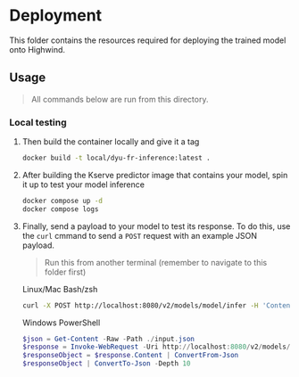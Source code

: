 # Deployment

This folder contains the resources required for deploying the trained model onto Highwind.

## Usage

> All commands below are run from this directory.

### Local testing

1. Then build the container locally and give it a tag

    ```bash
    docker build -t local/dyu-fr-inference:latest .
    ```

1. After building the Kserve predictor image that contains your model, spin it up to test your model inference

    ```bash
    docker compose up -d
    docker compose logs
    ```

1. Finally, send a payload to your model to test its response. To do this, use the `curl` cmmand to send a `POST` request with an example JSON payload.

    > Run this from another terminal (remember to navigate to this folder first)

    Linux/Mac Bash/zsh

    ```bash
    curl -X POST http://localhost:8080/v2/models/model/infer -H 'Content-Type: application/json' -d @./input.json
    ```

    Windows PowerShell

    ```PowerShell
    $json = Get-Content -Raw -Path ./input.json
    $response = Invoke-WebRequest -Uri http://localhost:8080/v2/models/model/infer -Method Post -ContentType 'application/json' -Body ([System.Text.Encoding]::UTF8.GetBytes($json))
    $responseObject = $response.Content | ConvertFrom-Json
    $responseObject | ConvertTo-Json -Depth 10
    ```
